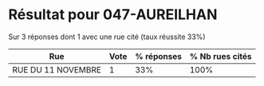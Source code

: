 # Résultat pour 047-AUREILHAN

Sur 3 réponses dont 1 avec une rue cité (taux réussite 33%)

| Rue | Vote | % réponses | % Nb rues cités|
|-----|------|------------|----------------|
| RUE DU 11 NOVEMBRE | 1 | 33% | 100%|
